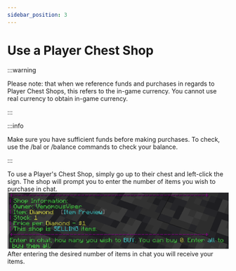 ```yaml
---
sidebar_position: 3
---
```


# Use a Player Chest Shop
:::warning

Please note: that when we reference funds and purchases in regards to Player Chest Shops, this refers to the in-game currency. You cannot use real currency to obtain in-game currency.

:::

:::info

Make sure you have sufficient funds before making purchases. To check, use the /bal or /balance commands to check your balance.

:::

To use a Player's Chest Shop, simply go up to their chest and left-click the sign. The shop will prompt you to enter the number of items you wish to purchase in chat. 
![position sign on chest](./img/shop/using-a-shop.png)
After entering the desired number of items in chat you will receive your items.
